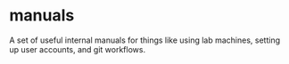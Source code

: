 # manuals
A set of useful internal manuals for things like using lab machines, setting up user accounts, and git workflows.
